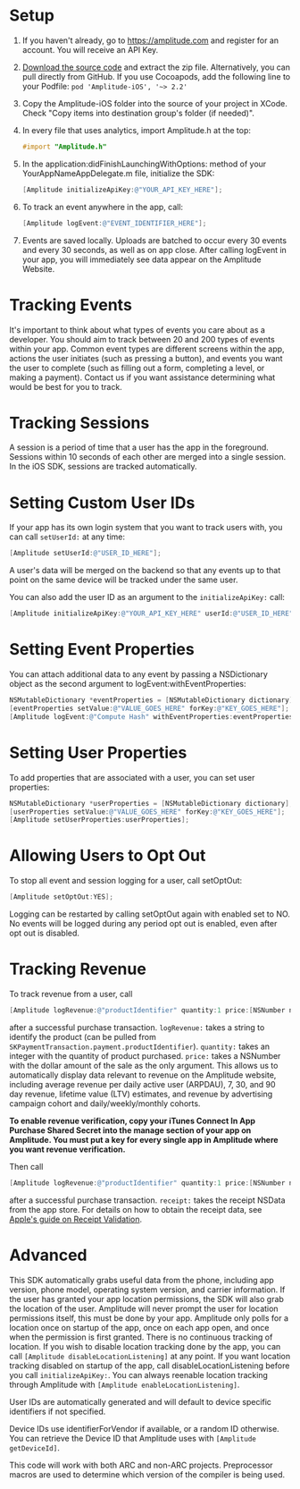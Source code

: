 # Setup #
1. If you haven't already, go to https://amplitude.com and register for an account. You will receive an API Key.
2. [Download the source code](https://github.com/amplitude/Amplitude-iOS/archive/master.zip) and extract the zip file. Alternatively, you can pull directly from GitHub. If you use Cocoapods, add the following line to your Podfile: `pod 'Amplitude-iOS', '~> 2.2'`
3. Copy the Amplitude-iOS folder into the source of your project in XCode. Check "Copy items into destination group's folder (if needed)".

4. In every file that uses analytics, import Amplitude.h at the top:
    ``` objective-c
    #import "Amplitude.h"
    ```

5. In the application:didFinishLaunchingWithOptions: method of your YourAppNameAppDelegate.m file, initialize the SDK:
    ``` objective-c
    [Amplitude initializeApiKey:@"YOUR_API_KEY_HERE"];
    ```

6. To track an event anywhere in the app, call:
    ``` objective-c
    [Amplitude logEvent:@"EVENT_IDENTIFIER_HERE"];
    ```

7. Events are saved locally. Uploads are batched to occur every 30 events and every 30 seconds, as well as on app close. After calling logEvent in your app, you will immediately see data appear on the Amplitude Website.

# Tracking Events #

It's important to think about what types of events you care about as a developer. You should aim to track between 20 and 200 types of events within your app. Common event types are different screens within the app, actions the user initiates (such as pressing a button), and events you want the user to complete (such as filling out a form, completing a level, or making a payment). Contact us if you want assistance determining what would be best for you to track.

# Tracking Sessions #

A session is a period of time that a user has the app in the foreground. Sessions within 10 seconds of each other are merged into a single session. In the iOS SDK, sessions are tracked automatically.

# Setting Custom User IDs #

If your app has its own login system that you want to track users with, you can call `setUserId:` at any time:

``` objective-c
[Amplitude setUserId:@"USER_ID_HERE"];
```

A user's data will be merged on the backend so that any events up to that point on the same device will be tracked under the same user.

You can also add the user ID as an argument to the `initializeApiKey:` call:

``` objective-c
[Amplitude initializeApiKey:@"YOUR_API_KEY_HERE" userId:@"USER_ID_HERE"];
```

# Setting Event Properties #

You can attach additional data to any event by passing a NSDictionary object as the second argument to logEvent:withEventProperties:

``` objective-c
NSMutableDictionary *eventProperties = [NSMutableDictionary dictionary];
[eventProperties setValue:@"VALUE_GOES_HERE" forKey:@"KEY_GOES_HERE"];
[Amplitude logEvent:@"Compute Hash" withEventProperties:eventProperties];
```

# Setting User Properties

To add properties that are associated with a user, you can set user properties:

``` objective-c
NSMutableDictionary *userProperties = [NSMutableDictionary dictionary];
[userProperties setValue:@"VALUE_GOES_HERE" forKey:@"KEY_GOES_HERE"];
[Amplitude setUserProperties:userProperties];
```

# Allowing Users to Opt Out

To stop all event and session logging for a user, call setOptOut:

``` objective-c
[Amplitude setOptOut:YES];
```

Logging can be restarted by calling setOptOut again with enabled set to NO.
No events will be logged during any period opt out is enabled, even after opt
out is disabled.

# Tracking Revenue #

To track revenue from a user, call

``` objective-c
[Amplitude logRevenue:@"productIdentifier" quantity:1 price:[NSNumber numberWithDouble:3.99]]
```

after a successful purchase transaction. `logRevenue:` takes a string to identify the product (can be pulled from `SKPaymentTransaction.payment.productIdentifier`). `quantity:` takes an integer with the quantity of product purchased. `price:` takes a NSNumber with the dollar amount of the sale as the only argument. This allows us to automatically display data relevant to revenue on the Amplitude website, including average revenue per daily active user (ARPDAU), 7, 30, and 90 day revenue, lifetime value (LTV) estimates, and revenue by advertising campaign cohort and daily/weekly/monthly cohorts.

**To enable revenue verification, copy your iTunes Connect In App Purchase Shared Secret into the manage section of your app on Amplitude. You must put a key for every single app in Amplitude where you want revenue verification.**

Then call

``` objective-c
[Amplitude logRevenue:@"productIdentifier" quantity:1 price:[NSNumber numberWithDouble:3.99 receipt:receiptData]
```

after a successful purchase transaction. `receipt:` takes the receipt NSData from the app store. For details on how to obtain the receipt data, see [Apple's guide on Receipt Validation](https://developer.apple.com/library/ios/releasenotes/General/ValidateAppStoreReceipt/Chapters/ValidateRemotely.html#//apple_ref/doc/uid/TP40010573-CH104-SW1).

# Advanced #

This SDK automatically grabs useful data from the phone, including app version, phone model, operating system version, and carrier information. If the user has granted your app location permissions, the SDK will also grab the location of the user. Amplitude will never prompt the user for location permissions itself, this must be done by your app. Amplitude only polls for a location once on startup of the app, once on each app open, and once when the permission is first granted. There is no continuous tracking of location. If you wish to disable location tracking done by the app, you can call `[Amplitude disableLocationListening]` at any point. If you want location tracking disabled on startup of the app, call disableLocationListening before you call `initializeApiKey:`. You can always reenable location tracking through Amplitude with `[Amplitude enableLocationListening]`.

User IDs are automatically generated and will default to device specific identifiers if not specified.

Device IDs use identifierForVendor if available, or a random ID otherwise. You can retrieve the Device ID that Amplitude uses with `[Amplitude getDeviceId]`.

This code will work with both ARC and non-ARC projects. Preprocessor macros are used to determine which version of the compiler is being used.
